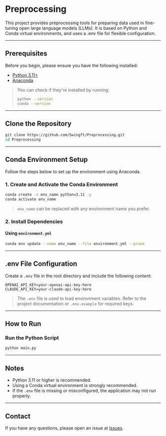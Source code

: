# Preprocessing

This project provides preprocessing tools for preparing data used in fine-tuning open large language models (LLMs).
It is based on Python and Conda virtual environments, and uses a .env file for flexible configuration.

---

## Prerequisites

Before you begin, please ensure you have the following installed:

- [Python 3.11+](https://www.python.org/downloads/)
- [Anaconda](https://www.anaconda.com/products/distribution)

> You can check if they're installed by running:
>
> ```bash
> python --version
> conda --version
> ```

---

## Clone the Repository

```bash
git clone https://github.com/Swingft/Preprocessing.git
cd Preprocessing
```

---

## Conda Environment Setup

Follow the steps below to set up the environment using Anaconda.

### 1. Create and Activate the Conda Environment

```bash
conda create -n env_name python=3.11 -y
conda activate env_name
```

> `env_name` can be replaced with any environment name you prefer.

### 2. Install Dependencies

#### Using `environment.yml`

```bash
conda env update --name env_name --file environment.yml --prune
```

---

## .env File Configuration

Create a `.env` file in the root directory and include the following content:

```
OPENAI_API_KEY=your-openai-api-key-here
CLAUDE_API_KEY=your-claude-api-key-here
```

> The `.env` file is used to load environment variables. Refer to the project documentation or `.env.example` for required keys.

---

## How to Run

### Run the Python Script

```bash
python main.py
```

---

## Notes

- Python 3.11 or higher is recommended.
- Using a Conda virtual environment is strongly recommended.
- If the `.env` file is missing or misconfigured, the application may not run properly.

---

## Contact

If you have any questions, please open an issue at [Issues](https://github.com/Swingft/Preprocessing/issues).
